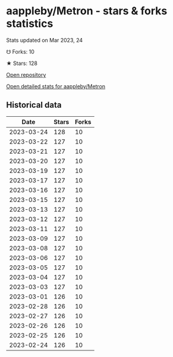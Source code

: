 # aappleby/Metron - stars & forks statistics

Stats updated on Mar 2023, 24

☋ Forks: 10

★ Stars: 128

[Open repository](https://github.com/aappleby/Metron)

[Open detailed stats for aappleby/Metron](https://reviewgithub.com/rep/aappleby/Metron)

## Historical data
| Date | Stars | Forks |
|------|-------|-------|
| 2023-03-24 | 128 | 10 | 
| 2023-03-22 | 127 | 10 | 
| 2023-03-21 | 127 | 10 | 
| 2023-03-20 | 127 | 10 | 
| 2023-03-19 | 127 | 10 | 
| 2023-03-17 | 127 | 10 | 
| 2023-03-16 | 127 | 10 | 
| 2023-03-15 | 127 | 10 | 
| 2023-03-13 | 127 | 10 | 
| 2023-03-12 | 127 | 10 | 
| 2023-03-11 | 127 | 10 | 
| 2023-03-09 | 127 | 10 | 
| 2023-03-08 | 127 | 10 | 
| 2023-03-06 | 127 | 10 | 
| 2023-03-05 | 127 | 10 | 
| 2023-03-04 | 127 | 10 | 
| 2023-03-03 | 127 | 10 | 
| 2023-03-01 | 126 | 10 | 
| 2023-02-28 | 126 | 10 | 
| 2023-02-27 | 126 | 10 | 
| 2023-02-26 | 126 | 10 | 
| 2023-02-25 | 126 | 10 | 
| 2023-02-24 | 126 | 10 | 

